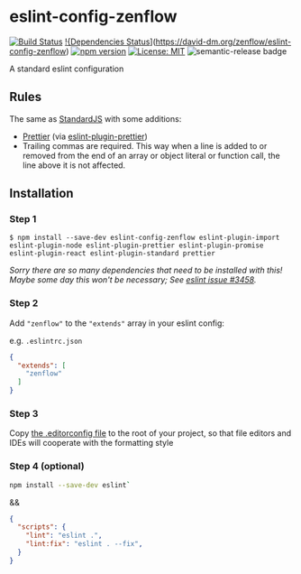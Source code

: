 # eslint-config-zenflow

[![Build Status](https://travis-ci.org/zenflow/eslint-config-zenflow.svg?branch=master)](https://travis-ci.org/zenflow/eslint-config-zenflow)
[!{Dependencies Status](https://david-dm.org/zenflow/eslint-config-zenflow.svg)](https://david-dm.org/zenflow/eslint-config-zenflow)
[![npm version](https://badge.fury.io/js/eslint-config-zenflow.svg)](https://www.npmjs.com/packages/eslint-config-zenflow)
[![License: MIT](https://img.shields.io/badge/License-MIT-yellow.svg)](https://opensource.org/licenses/MIT)
![semantic-release badge](https://img.shields.io/badge/%20%20%F0%9F%93%A6%F0%9F%9A%80-semantic--release-e10079.svg)

A standard eslint configuration

## Rules

The same as [StandardJS](https://standardjs.com/#standardjs--the-rules) with some additions:

- [Prettier](https://github.com/prettier/prettier) (via [eslint-plugin-prettier](https://github.com/prettier/eslint-plugin-prettier))
- Trailing commas are required. This way when a line is added to or removed from the end of an array or object literal or function call, the line above it is not affected.

## Installation

### Step 1

```
$ npm install --save-dev eslint-config-zenflow eslint-plugin-import eslint-plugin-node eslint-plugin-prettier eslint-plugin-promise eslint-plugin-react eslint-plugin-standard prettier
```

*Sorry there are so many dependencies that need to be installed with this! Maybe some day this won't be necessary; See [eslint issue #3458](https://github.com/eslint/eslint/issues/3458).*

### Step 2

Add `"zenflow"` to the `"extends"` array in your eslint config:

e.g. `.eslintrc.json`

```json
{
  "extends": [
    "zenflow"
  ]
}
```

### Step 3

Copy [the .editorconfig file](./.editorconfig) to the root of your project, so that file editors and IDEs will cooperate with the formatting style

### Step 4 (optional)

```bash
npm install --save-dev eslint`
```

&&

```json
{
  "scripts": {
    "lint": "eslint .",
    "lint:fix": "eslint . --fix",
  }
}
```
